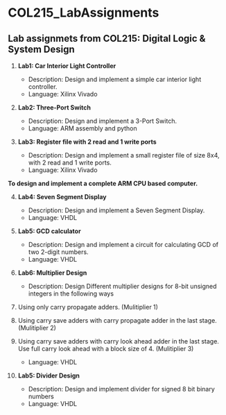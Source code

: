 # COL215_LabAssignments
## Lab assignmets from COL215: Digital Logic &amp; System Design



1. **Lab1: Car Interior	Light	Controller** 
    * Description: Design and implement	a	simple car interior light controller.
    * Language: Xilinx Vivado

2. **Lab2: Three-Port Switch**
    * Description: Design and implement a 3-Port Switch.
    * Language: ARM assembly and python

3. **Lab3: Register file with 2 read and 1 write ports**
    * Description: Design and implement a small register file of size 8x4, with 2 read and 1 write ports.
    * Language: Xilinx Vivado


**To design and implement a complete ARM CPU based computer.**

4. **Lab4: Seven Segment Display**
    * Description: Design and implement a Seven Segment Display.
    * Language: VHDL

5. **Lab5: GCD calculator**
    * Description: Design and implement a circuit for calculating GCD of two 2-digit numbers.
    * Language: VHDL

6. **Lab6: Multiplier Design**
    * Description: Design Different multiplier designs for 8-bit unsigned integers in the following ways
1. Using only carry propagate adders. (Mulitiplier 1)
2. Using carry save adders with carry propagate adder in the last stage. (Mulitiplier 2)
3. Using carry save adders with carry look ahead adder in the last stage. Use full
carry look ahead with a block size of 4. (Mulitiplier 3)
    * Language: VHDL

5. **Lab5: Divider Design**
    * Description: Design and implement divider for signed 8 bit binary numbers
    * Language: VHDL
